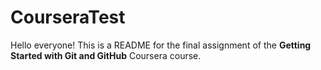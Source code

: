 # CourseraTest

Hello everyone! This is a README for the final assignment of the **Getting Started with Git and GitHub** Coursera course.
